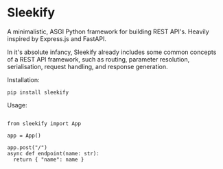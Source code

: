 # Sleekify
A minimalistic, ASGI Python framework for building REST API's. Heavily inspired by Express.js and FastAPI.

In it's absolute infancy, Sleekify already includes some common concepts of a REST API framework, such as routing, parameter resolution, serialisation, request handling, and response generation.

Installation:

```
pip install sleekify
```

Usage:

```

from sleekify import App

app = App()

app.post("/")
async def endpoint(name: str):
  return { "name": name }

```
  
